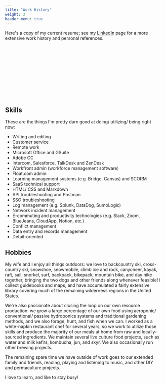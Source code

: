 ```yaml
---
title: "Work History"
weight: 3
header_menu: true
---
```

Here's a copy of my current resume; see my [LinkedIn](<https://www.linkedin.com/in/derek-e-26b59040//>) page for a more extensive work history and personal references.

<object data="https://terminallysilly.github.io/docs/derek_edwards_technical_writer_updated.pdf?embedded=true#zoom=85" type="application/pdf" width="700px" height="950px">
    <embed src="https://docs.google.com/viewer?url=https://terminallysilly.github.io/docs/derek_edwards_technical_writer_updated.pdf">
    </embed>
</object>
<br></br>

## Skills

These are the things I'm pretty darn good at doing/ utilizing/ being right now:

* Writing and editing
* Customer service
* Remote work
* Microsoft Office and GSuite
* Adobe CC
* Intercom, Salesforce, TalkDesk and ZenDesk
* Workfront admin (workforce management software)
* Float.com admin
* Learning management systems (e.g. Bridge, Canvas) and SCORM
* SaaS technical support
* HTML/ CSS and Markdown
* API troubleshooting and Postman
* SSO troubleshooting
* Log management (e.g. Splunk, DataDog, SumoLogic)
* Network incident management
* E-commuting and productivity technologies (e.g. Slack, Zoom, BlueJeans, CloudApp, Notion, etc.)
* Conflict management
* Data entry and records management
* Detail-oriented

## Hobbies

My wife and I enjoy all things outdoors: we love to backcountry ski, cross-country ski, snowshoe, snowmobile, climb ice and rock, canyoneer, kayak, raft, sail, snorkel, surf, backpack, bikepack, mountain bike, and day hike together, bringing the two dogs and other friends along whenever feasible! I collect guidebooks and maps, and have accumulated a fairly extensive library covering much of the remaining wilderness regions in the United States.

We're also passionate about closing the loop on our own resource production: we grow a large percentage of our own food using aeroponic/ conventional/ passive hydroponics systems and traditional gardening methods, and we also forage, hunt, and fish when we can. I worked as a white-napkin restaurant chef for several years, so we work to utilize those skills and produce the majority of our meals at home from raw and locally-sourced ingredients. We maintain several live culture food projects, such as water and milk kefirs, kombucha, jun, and skyr. We also occasionally run other brewing projects.

The remaining spare time we have outside of work goes to our extended family and friends, reading, playing and listening to music, and other DIY and permaculture projects.

I love to learn, and like to stay busy!
